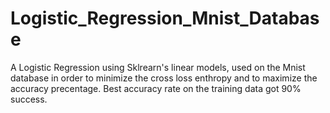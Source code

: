 # Logistic_Regression_Mnist_Database
A Logistic Regression using Sklrearn's linear models, used on the Mnist database in order to minimize the cross loss enthropy and to maximize the accuracy precentage.
Best accuracy rate on the training data got 90% success.
